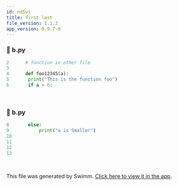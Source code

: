 ```yaml
---
id: nd5vi
title: first last
file_version: 1.1.2
app_version: 0.9.7-0
---
```


<!-- NOTE-swimm-snippet: the lines below link your snippet to Swimm -->
### 📄 b.py
```python
2      # function in other file
3      
4      def foo12345(a):
5      	print("This is the function foo")
6      	if a > 6:
```

<br/>

<!-- NOTE-swimm-snippet: the lines below link your snippet to Swimm -->
### 📄 b.py
```python
8      	else:
9      		print("a is Smaller")
10     
11     
12     
13     
```

<br/>

This file was generated by Swimm. [Click here to view it in the app](https://swimm-web-app.web.app/repos/Z2l0aHViJTNBJTNBdGVzdC1naXRodWItYXBwJTNBJTNBc3dpbW1pbw==/docs/nd5vi).
